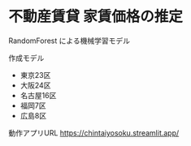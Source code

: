 # 不動産賃貸 家賃価格の推定

RandomForest による機械学習モデル

作成モデル
- 東京23区
- 大阪24区
- 名古屋16区
- 福岡7区
- 広島8区

動作アプリURL
https://chintaiyosoku.streamlit.app/
